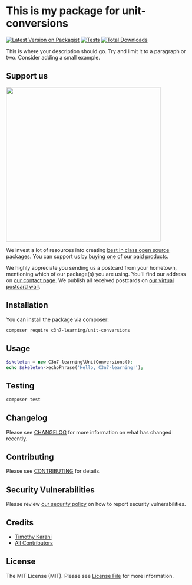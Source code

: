 # This is my package for unit-conversions

[![Latest Version on Packagist](https://img.shields.io/packagist/v/c3n7-learning/unit-conversions.svg?style=flat-square)](https://packagist.org/packages/c3n7-learning/unit-conversions)
[![Tests](https://img.shields.io/github/actions/workflow/status/c3n7-learning/unit-conversions/run-tests.yml?branch=main&label=tests&style=flat-square)](https://github.com/c3n7-learning/unit-conversions/actions/workflows/run-tests.yml)
[![Total Downloads](https://img.shields.io/packagist/dt/c3n7-learning/unit-conversions.svg?style=flat-square)](https://packagist.org/packages/c3n7-learning/unit-conversions)

This is where your description should go. Try and limit it to a paragraph or two. Consider adding a small example.

## Support us

[<img src="https://github-ads.s3.eu-central-1.amazonaws.com/unit-conversions.jpg?t=1" width="419px" />](https://spatie.be/github-ad-click/unit-conversions)

We invest a lot of resources into creating [best in class open source packages](https://spatie.be/open-source). You can support us by [buying one of our paid products](https://spatie.be/open-source/support-us).

We highly appreciate you sending us a postcard from your hometown, mentioning which of our package(s) you are using. You'll find our address on [our contact page](https://spatie.be/about-us). We publish all received postcards on [our virtual postcard wall](https://spatie.be/open-source/postcards).

## Installation

You can install the package via composer:

```bash
composer require c3n7-learning/unit-conversions
```

## Usage

```php
$skeleton = new C3n7-learning\UnitConversions();
echo $skeleton->echoPhrase('Hello, C3n7-learning!');
```

## Testing

```bash
composer test
```

## Changelog

Please see [CHANGELOG](CHANGELOG.md) for more information on what has changed recently.

## Contributing

Please see [CONTRIBUTING](https://github.com/spatie/.github/blob/main/CONTRIBUTING.md) for details.

## Security Vulnerabilities

Please review [our security policy](../../security/policy) on how to report security vulnerabilities.

## Credits

- [Timothy Karani](https://github.com/c3n7-learning)
- [All Contributors](../../contributors)

## License

The MIT License (MIT). Please see [License File](LICENSE.md) for more information.
